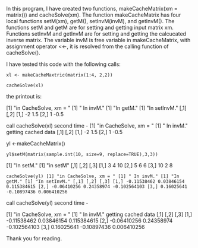 

In this program, I have created two functions, makeCacheMatrix(xm = matrix()) and cacheSolve(xm). The function makeCacheMatrix has four local functions setM(xm), getM(), setInvM(invM), and getInvM(). The functions setM and getM are for setting and getting input matrix xm. Functions setInvM and getInvM are for setting and getting the calcucated inverse matrix. The variable invM is free variable in makeCacheMatrix, with assignment operator <<-, it is resolved from the calling function of cacheSolve().

I have tested this code with the following calls:

    xl <- makeCacheMaxtric(matrix(1:4, 2,2))

    cacheSolve(xl)

the printout is:

[1] "in CacheSolve, xm = " [1] " In invM." [1] "In getM." [1] "In setInvM." [,1] [,2] [1,] -2 1.5 [2,] 1 -0.5

call cacheSolve(xl) second time - [1] "in CacheSolve, xm = " [1] " In invM." getting cached data [,1] [,2] [1,] -2 1.5 [2,] 1 -0.5

yl <-makeCacheMatrix()

    yl$setM(matrix(sample.int(10, size=9, replace=TRUE),3,3))

[1] "In setM." [1] "in setM" [,1] [,2] [,3] [1,] 3 4 10 [2,] 5 6 6 [3,] 10 2 8

    cacheSolve(yl) [1] "in CacheSolve, xm = " [1] " In invM." [1] "In getM." [1] "In setInvM." [,1] [,2] [,3] [1,] -0.11538462 0.03846154 0.115384615 [2,] -0.06410256 0.24358974 -0.102564103 [3,] 0.16025641 -0.10897436 0.006410256

call cacheSolve(yl) second time -

[1] "in CacheSolve, xm = " [1] " In invM." getting cached data [,1] [,2] [,3] [1,] -0.11538462 0.03846154 0.115384615 [2,] -0.06410256 0.24358974 -0.102564103 [3,] 0.16025641 -0.10897436 0.006410256

Thank you for reading.
